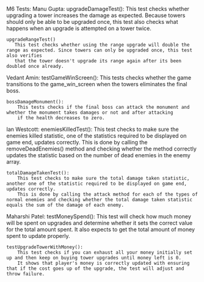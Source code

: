 M6 Tests:
Manu Gupta:
    upgradeDamageTest():
        This test checks whether upgrading a tower increases the damage as expected. Because towers should only be able to be upgraded once, this test
        also checks what happens when an upgrade is attempted on a tower twice.

    upgradeRangeTest()
       This test checks whether using the range upgrade will double the range as expected. Since towers can only be upgraded once, this test also verifies
       that the tower doesn't upgrade its range again after its been doubled once already.

Vedant Amin:
    testGameWinScreen():
        This tests checks whether the game transitions to the game_win_screen when the towers eliminates the final boss.

    bossDamageMonument():
        This tests checks if the final boss can attack the monument and whether the monument takes damages or not and after attacking
        if the health decreases to zero.

Ian Westcott:
    enemiesKilledTest():
        This test checks to make sure the enemies killed statistic, one of the statistics required to be displayed on game end, updates correctly.
        This is done by calling the removeDeadEnemies() method and checking whether the method correctly updates the statistic based on the number of dead enemies in the enemy array.

    totalDamageTakenTest():
        This test checks to make sure the total damage taken statistic, another one of the statistic required to be displayed on game end, updates correctly.
        This is done by calling the attack method for each of the types of normal enemies and checking whether the total damage taken statistic equals the sum of the damage of each enemy.

Maharshi Patel:
    testMoneySpend():
        This test will check how much money will be spent on upgrades and determine whether it sets the correct value for the total amount spent.
        It also expects to get the total amount of money spent to update properly.

    testUpgradeTowerWithMoney():
        This test checks if you can exhaust all your money initially set up and then keep on buying tower upgrades until money left is 0.
        It shows that player's money is correctly updated with ensuring that if the cost goes up of the upgrade, the test will adjust and throw failure.
